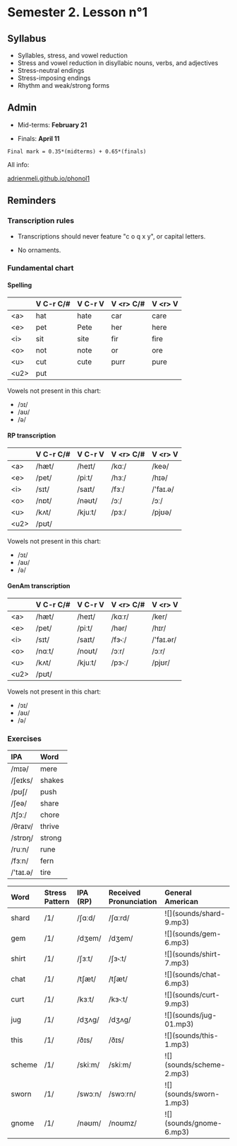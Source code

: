 # Semester 2. Lesson n°1



## Syllabus

* Syllables, stress, and vowel reduction
* Stress and vowel reduction in disyllabic nouns, verbs, and adjectives
* Stress-neutral endings 
* Stress-imposing endings
* Rhythm and weak/strong forms 

## Admin

* Mid-terms: **February 21**

* Finals: **April 11**

`Final mark = 0.35*(midterms) + 0.65*(finals)`

All info:

[adrienmeli.github.io/phonol1](adrienmeli.github.io/phonol1)

## Reminders

### Transcription rules

* Transcriptions should never feature "c o q x y", or capital letters.

* No ornaments.

### Fundamental chart


#### Spelling

<table class="table table-striped table-hover table-condensed table-responsive" style="margin-left: auto; margin-right: auto;">
 <thead>
  <tr>
   <th style="text-align:left;">  </th>
   <th style="text-align:left;"> V C-r C/# </th>
   <th style="text-align:left;"> V C-r V </th>
   <th style="text-align:left;"> V &lt;r&gt; C/# </th>
   <th style="text-align:left;"> V &lt;r&gt; V </th>
  </tr>
 </thead>
<tbody>
  <tr>
   <td style="text-align:left;"> &lt;a&gt; </td>
   <td style="text-align:left;"> hat </td>
   <td style="text-align:left;"> hate </td>
   <td style="text-align:left;"> car </td>
   <td style="text-align:left;"> care </td>
  </tr>
  <tr>
   <td style="text-align:left;"> &lt;e&gt; </td>
   <td style="text-align:left;"> pet </td>
   <td style="text-align:left;"> Pete </td>
   <td style="text-align:left;"> her </td>
   <td style="text-align:left;"> here </td>
  </tr>
  <tr>
   <td style="text-align:left;"> &lt;i&gt; </td>
   <td style="text-align:left;"> sit </td>
   <td style="text-align:left;"> site </td>
   <td style="text-align:left;"> fir </td>
   <td style="text-align:left;"> fire </td>
  </tr>
  <tr>
   <td style="text-align:left;"> &lt;o&gt; </td>
   <td style="text-align:left;"> not </td>
   <td style="text-align:left;"> note </td>
   <td style="text-align:left;"> or </td>
   <td style="text-align:left;"> ore </td>
  </tr>
  <tr>
   <td style="text-align:left;"> &lt;u&gt; </td>
   <td style="text-align:left;"> cut </td>
   <td style="text-align:left;"> cute </td>
   <td style="text-align:left;"> purr </td>
   <td style="text-align:left;"> pure </td>
  </tr>
  <tr>
   <td style="text-align:left;"> &lt;u2&gt; </td>
   <td style="text-align:left;"> put </td>
   <td style="text-align:left;">  </td>
   <td style="text-align:left;">  </td>
   <td style="text-align:left;">  </td>
  </tr>
</tbody>
</table>



Vowels not present in this chart:

* /ɔɪ/
* /aʊ/
* /ə/

#### RP transcription

<table class="table table-striped table-hover table-condensed table-responsive" style="margin-left: auto; margin-right: auto;">
 <thead>
  <tr>
   <th style="text-align:left;">  </th>
   <th style="text-align:left;"> V C-r C/# </th>
   <th style="text-align:left;"> V C-r V </th>
   <th style="text-align:left;"> V &lt;r&gt; C/# </th>
   <th style="text-align:left;"> V &lt;r&gt; V </th>
  </tr>
 </thead>
<tbody>
  <tr>
   <td style="text-align:left;"> &lt;a&gt; </td>
   <td style="text-align:left;"> /hæt/ </td>
   <td style="text-align:left;"> /heɪt/ </td>
   <td style="text-align:left;"> /kɑː/ </td>
   <td style="text-align:left;"> /keə/ </td>
  </tr>
  <tr>
   <td style="text-align:left;"> &lt;e&gt; </td>
   <td style="text-align:left;"> /pet/ </td>
   <td style="text-align:left;"> /piːt/ </td>
   <td style="text-align:left;"> /hɜː/ </td>
   <td style="text-align:left;"> /hɪə/ </td>
  </tr>
  <tr>
   <td style="text-align:left;"> &lt;i&gt; </td>
   <td style="text-align:left;"> /sɪt/ </td>
   <td style="text-align:left;"> /saɪt/ </td>
   <td style="text-align:left;"> /fɜː/ </td>
   <td style="text-align:left;"> /'faɪ.ə/ </td>
  </tr>
  <tr>
   <td style="text-align:left;"> &lt;o&gt; </td>
   <td style="text-align:left;"> /nɒt/ </td>
   <td style="text-align:left;"> /nəʊt/ </td>
   <td style="text-align:left;"> /ɔː/ </td>
   <td style="text-align:left;"> /ɔː/ </td>
  </tr>
  <tr>
   <td style="text-align:left;"> &lt;u&gt; </td>
   <td style="text-align:left;"> /kʌt/ </td>
   <td style="text-align:left;"> /kjuːt/ </td>
   <td style="text-align:left;"> /pɜː/ </td>
   <td style="text-align:left;"> /pjʊə/ </td>
  </tr>
  <tr>
   <td style="text-align:left;"> &lt;u2&gt; </td>
   <td style="text-align:left;"> /pʊt/ </td>
   <td style="text-align:left;">  </td>
   <td style="text-align:left;">  </td>
   <td style="text-align:left;">  </td>
  </tr>
</tbody>
</table>

Vowels not present in this chart:

* /ɔɪ/
* /aʊ/
* /ə/


#### GenAm transcription

<table class="table table-striped table-hover table-condensed table-responsive" style="margin-left: auto; margin-right: auto;">
 <thead>
  <tr>
   <th style="text-align:left;">  </th>
   <th style="text-align:left;"> V C-r C/# </th>
   <th style="text-align:left;"> V C-r V </th>
   <th style="text-align:left;"> V &lt;r&gt; C/# </th>
   <th style="text-align:left;"> V &lt;r&gt; V </th>
  </tr>
 </thead>
<tbody>
  <tr>
   <td style="text-align:left;"> &lt;a&gt; </td>
   <td style="text-align:left;"> /hæt/ </td>
   <td style="text-align:left;"> /heɪt/ </td>
   <td style="text-align:left;"> /kɑːr/ </td>
   <td style="text-align:left;"> /ker/ </td>
  </tr>
  <tr>
   <td style="text-align:left;"> &lt;e&gt; </td>
   <td style="text-align:left;"> /pet/ </td>
   <td style="text-align:left;"> /piːt/ </td>
   <td style="text-align:left;"> /hər/ </td>
   <td style="text-align:left;"> /hɪr/ </td>
  </tr>
  <tr>
   <td style="text-align:left;"> &lt;i&gt; </td>
   <td style="text-align:left;"> /sɪt/ </td>
   <td style="text-align:left;"> /saɪt/ </td>
   <td style="text-align:left;"> /fɜ˞ː/ </td>
   <td style="text-align:left;"> /'faɪ.ər/ </td>
  </tr>
  <tr>
   <td style="text-align:left;"> &lt;o&gt; </td>
   <td style="text-align:left;"> /nɑːt/ </td>
   <td style="text-align:left;"> /noʊt/ </td>
   <td style="text-align:left;"> /ɔːr/ </td>
   <td style="text-align:left;"> /ɔːr/ </td>
  </tr>
  <tr>
   <td style="text-align:left;"> &lt;u&gt; </td>
   <td style="text-align:left;"> /kʌt/ </td>
   <td style="text-align:left;"> /kjuːt/ </td>
   <td style="text-align:left;"> /pɜ˞ː/ </td>
   <td style="text-align:left;"> /pjʊr/ </td>
  </tr>
  <tr>
   <td style="text-align:left;"> &lt;u2&gt; </td>
   <td style="text-align:left;"> /pʊt/ </td>
   <td style="text-align:left;">  </td>
   <td style="text-align:left;">  </td>
   <td style="text-align:left;">  </td>
  </tr>
</tbody>
</table>

Vowels not present in this chart:

* /ɔɪ/
* /aʊ/
* /ə/


### Exercises


<table class="table table-striped table-hover table-condensed table-responsive" style="margin-left: auto; margin-right: auto;">
 <thead>
  <tr>
   <th style="text-align:left;"> IPA </th>
   <th style="text-align:left;"> Word </th>
  </tr>
 </thead>
<tbody>
  <tr>
   <td style="text-align:left;"> /mɪə/ </td>
   <td style="text-align:left;"> mere </td>
  </tr>
  <tr>
   <td style="text-align:left;"> /ʃeɪks/ </td>
   <td style="text-align:left;"> shakes </td>
  </tr>
  <tr>
   <td style="text-align:left;"> /pʊʃ/ </td>
   <td style="text-align:left;"> push </td>
  </tr>
  <tr>
   <td style="text-align:left;"> /ʃeə/ </td>
   <td style="text-align:left;"> share </td>
  </tr>
  <tr>
   <td style="text-align:left;"> /tʃɔː/ </td>
   <td style="text-align:left;"> chore </td>
  </tr>
  <tr>
   <td style="text-align:left;"> /θraɪv/ </td>
   <td style="text-align:left;"> thrive </td>
  </tr>
  <tr>
   <td style="text-align:left;"> /strɒŋ/ </td>
   <td style="text-align:left;"> strong </td>
  </tr>
  <tr>
   <td style="text-align:left;"> /ruːn/ </td>
   <td style="text-align:left;"> rune </td>
  </tr>
  <tr>
   <td style="text-align:left;"> /fɜːn/ </td>
   <td style="text-align:left;"> fern </td>
  </tr>
  <tr>
   <td style="text-align:left;"> /'taɪ.ə/ </td>
   <td style="text-align:left;"> tire </td>
  </tr>
</tbody>
</table>

<table class="table table-striped table-hover table-condensed table-responsive" style="margin-left: auto; margin-right: auto;">
 <thead>
  <tr>
   <th style="text-align:left;"> Word </th>
   <th style="text-align:left;"> Stress Pattern </th>
   <th style="text-align:left;"> IPA (RP) </th>
   <th style="text-align:left;"> Received Pronunciation </th>
   <th style="text-align:left;"> General American </th>
  </tr>
 </thead>
<tbody>
  <tr>
   <td style="text-align:left;"> shard </td>
   <td style="text-align:left;"> /1/ </td>
   <td style="text-align:left;"> /ʃɑːd/ </td>
   <td style="text-align:left;"> /ʃɑːrd/ </td>
   <td style="text-align:left;"> ![](sounds/shard-9.mp3) </td>
  </tr>
  <tr>
   <td style="text-align:left;"> gem </td>
   <td style="text-align:left;"> /1/ </td>
   <td style="text-align:left;"> /dʒem/ </td>
   <td style="text-align:left;"> /dʒem/ </td>
   <td style="text-align:left;"> ![](sounds/gem-6.mp3) </td>
  </tr>
  <tr>
   <td style="text-align:left;"> shirt </td>
   <td style="text-align:left;"> /1/ </td>
   <td style="text-align:left;"> /ʃɜːt/ </td>
   <td style="text-align:left;"> /ʃɜ˞ːt/ </td>
   <td style="text-align:left;"> ![](sounds/shirt-7.mp3) </td>
  </tr>
  <tr>
   <td style="text-align:left;"> chat </td>
   <td style="text-align:left;"> /1/ </td>
   <td style="text-align:left;"> /tʃæt/ </td>
   <td style="text-align:left;"> /tʃæt/ </td>
   <td style="text-align:left;"> ![](sounds/chat-6.mp3) </td>
  </tr>
  <tr>
   <td style="text-align:left;"> curt </td>
   <td style="text-align:left;"> /1/ </td>
   <td style="text-align:left;"> /kɜːt/ </td>
   <td style="text-align:left;"> /kɜ˞ːt/ </td>
   <td style="text-align:left;"> ![](sounds/curt-9.mp3) </td>
  </tr>
  <tr>
   <td style="text-align:left;"> jug </td>
   <td style="text-align:left;"> /1/ </td>
   <td style="text-align:left;"> /dʒʌg/ </td>
   <td style="text-align:left;"> /dʒʌg/ </td>
   <td style="text-align:left;"> ![](sounds/jug-01.mp3) </td>
  </tr>
  <tr>
   <td style="text-align:left;"> this </td>
   <td style="text-align:left;"> /1/ </td>
   <td style="text-align:left;"> /ðɪs/ </td>
   <td style="text-align:left;"> /ðɪs/ </td>
   <td style="text-align:left;"> ![](sounds/this-1.mp3) </td>
  </tr>
  <tr>
   <td style="text-align:left;"> scheme </td>
   <td style="text-align:left;"> /1/ </td>
   <td style="text-align:left;"> /skiːm/ </td>
   <td style="text-align:left;"> /skiːm/ </td>
   <td style="text-align:left;"> ![](sounds/scheme-2.mp3) </td>
  </tr>
  <tr>
   <td style="text-align:left;"> sworn </td>
   <td style="text-align:left;"> /1/ </td>
   <td style="text-align:left;"> /swɔːn/ </td>
   <td style="text-align:left;"> /swɔːrn/ </td>
   <td style="text-align:left;"> ![](sounds/sworn-1.mp3) </td>
  </tr>
  <tr>
   <td style="text-align:left;"> gnome </td>
   <td style="text-align:left;"> /1/ </td>
   <td style="text-align:left;"> /nəʊm/ </td>
   <td style="text-align:left;"> /noʊmz/ </td>
   <td style="text-align:left;"> ![](sounds/gnome-6.mp3) </td>
  </tr>
</tbody>
</table>
